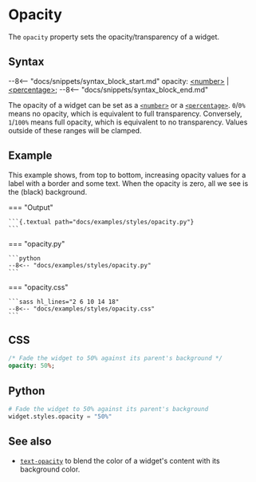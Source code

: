 # Opacity

The `opacity` property sets the opacity/transparency of a widget.

## Syntax

--8<-- "docs/snippets/syntax_block_start.md"
opacity: <a href="../../css_types/number">&lt;number&gt;</a> | <a href="../../css_types/percentage">&lt;percentage&gt;</a>;
--8<-- "docs/snippets/syntax_block_end.md"

The opacity of a widget can be set as a [`<number>`](../css_types/number.md)  or a [`<percentage>`](../css_types/percentage.md).
`0`/`0%` means no opacity, which is equivalent to full transparency.
Conversely, `1`/`100%` means full opacity, which is equivalent to no transparency.
Values outside of these ranges will be clamped.

## Example

This example shows, from top to bottom, increasing opacity values for a label with a border and some text.
When the opacity is zero, all we see is the (black) background.

=== "Output"

    ```{.textual path="docs/examples/styles/opacity.py"}
    ```

=== "opacity.py"

    ```python
    --8<-- "docs/examples/styles/opacity.py"
    ```

=== "opacity.css"

    ```sass hl_lines="2 6 10 14 18"
    --8<-- "docs/examples/styles/opacity.css"
    ```

## CSS

```sass
/* Fade the widget to 50% against its parent's background */
opacity: 50%;
```

## Python

```python
# Fade the widget to 50% against its parent's background
widget.styles.opacity = "50%"
```

## See also

 - [`text-opacity`](./text_opacity.md) to blend the color of a widget's content with its background color.
